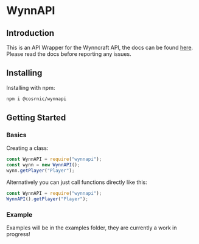 # WynnAPI

## Introduction
This is an API Wrapper for the Wynncraft API, the docs can be found [here](https://docs.wynncraft.com). Please read the docs before reporting any issues.

## Installing
Installing with npm:
```bash
npm i @cosrnic/wynnapi
```

## Getting Started

### Basics

Creating a class:
```js
const WynnAPI = require("wynnapi");
const wynn = new WynnAPI();
wynn.getPlayer("Player");
```

Alternatively you can just call functions directly like this:
```js
const WynnAPI = require("wynnapi");
WynnAPI().getPlayer("Player");
```

### Example
Examples will be in the examples folder, they are currently a work in progress!